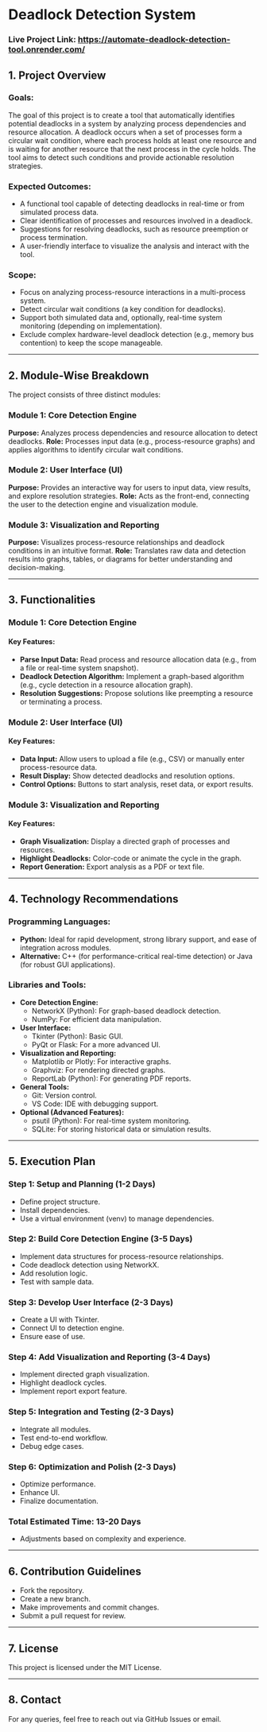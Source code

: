 # Deadlock Detection System
### Live Project Link: https://automate-deadlock-detection-tool.onrender.com/
## 1. Project Overview

### Goals:
The goal of this project is to create a tool that automatically identifies potential deadlocks in a system by analyzing process dependencies and resource allocation. A deadlock occurs when a set of processes form a circular wait condition, where each process holds at least one resource and is waiting for another resource that the next process in the cycle holds. The tool aims to detect such conditions and provide actionable resolution strategies.

### Expected Outcomes:
- A functional tool capable of detecting deadlocks in real-time or from simulated process data.
- Clear identification of processes and resources involved in a deadlock.
- Suggestions for resolving deadlocks, such as resource preemption or process termination.
- A user-friendly interface to visualize the analysis and interact with the tool.

### Scope:
- Focus on analyzing process-resource interactions in a multi-process system.
- Detect circular wait conditions (a key condition for deadlocks).
- Support both simulated data and, optionally, real-time system monitoring (depending on implementation).
- Exclude complex hardware-level deadlock detection (e.g., memory bus contention) to keep the scope manageable.

---

## 2. Module-Wise Breakdown

The project consists of three distinct modules:

### **Module 1: Core Detection Engine**
**Purpose:** Analyzes process dependencies and resource allocation to detect deadlocks.
**Role:** Processes input data (e.g., process-resource graphs) and applies algorithms to identify circular wait conditions.

### **Module 2: User Interface (UI)**
**Purpose:** Provides an interactive way for users to input data, view results, and explore resolution strategies.
**Role:** Acts as the front-end, connecting the user to the detection engine and visualization module.

### **Module 3: Visualization and Reporting**
**Purpose:** Visualizes process-resource relationships and deadlock conditions in an intuitive format.
**Role:** Translates raw data and detection results into graphs, tables, or diagrams for better understanding and decision-making.

---

## 3. Functionalities

### **Module 1: Core Detection Engine**
#### Key Features:
- **Parse Input Data:** Read process and resource allocation data (e.g., from a file or real-time system snapshot).
- **Deadlock Detection Algorithm:** Implement a graph-based algorithm (e.g., cycle detection in a resource allocation graph).
- **Resolution Suggestions:** Propose solutions like preempting a resource or terminating a process.

### **Module 2: User Interface (UI)**
#### Key Features:
- **Data Input:** Allow users to upload a file (e.g., CSV) or manually enter process-resource data.
- **Result Display:** Show detected deadlocks and resolution options.
- **Control Options:** Buttons to start analysis, reset data, or export results.

### **Module 3: Visualization and Reporting**
#### Key Features:
- **Graph Visualization:** Display a directed graph of processes and resources.
- **Highlight Deadlocks:** Color-code or animate the cycle in the graph.
- **Report Generation:** Export analysis as a PDF or text file.

---

## 4. Technology Recommendations

### **Programming Languages:**
- **Python:** Ideal for rapid development, strong library support, and ease of integration across modules.
- **Alternative:** C++ (for performance-critical real-time detection) or Java (for robust GUI applications).

### **Libraries and Tools:**
- **Core Detection Engine:**
  - NetworkX (Python): For graph-based deadlock detection.
  - NumPy: For efficient data manipulation.
- **User Interface:**
  - Tkinter (Python): Basic GUI.
  - PyQt or Flask: For a more advanced UI.
- **Visualization and Reporting:**
  - Matplotlib or Plotly: For interactive graphs.
  - Graphviz: For rendering directed graphs.
  - ReportLab (Python): For generating PDF reports.
- **General Tools:**
  - Git: Version control.
  - VS Code: IDE with debugging support.
- **Optional (Advanced Features):**
  - psutil (Python): For real-time system monitoring.
  - SQLite: For storing historical data or simulation results.

---

## 5. Execution Plan

### **Step 1: Setup and Planning (1-2 Days)**
- Define project structure.
- Install dependencies.
- Use a virtual environment (venv) to manage dependencies.

### **Step 2: Build Core Detection Engine (3-5 Days)**
- Implement data structures for process-resource relationships.
- Code deadlock detection using NetworkX.
- Add resolution logic.
- Test with sample data.

### **Step 3: Develop User Interface (2-3 Days)**
- Create a UI with Tkinter.
- Connect UI to detection engine.
- Ensure ease of use.

### **Step 4: Add Visualization and Reporting (3-4 Days)**
- Implement directed graph visualization.
- Highlight deadlock cycles.
- Implement report export feature.

### **Step 5: Integration and Testing (2-3 Days)**
- Integrate all modules.
- Test end-to-end workflow.
- Debug edge cases.

### **Step 6: Optimization and Polish (2-3 Days)**
- Optimize performance.
- Enhance UI.
- Finalize documentation.

### **Total Estimated Time: 13-20 Days**
- Adjustments based on complexity and experience.

---

## 6. Contribution Guidelines
- Fork the repository.
- Create a new branch.
- Make improvements and commit changes.
- Submit a pull request for review.

---

## 7. License
This project is licensed under the MIT License.

---

## 8. Contact
For any queries, feel free to reach out via GitHub Issues or email.

